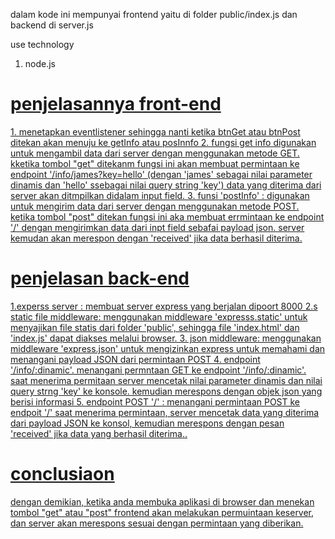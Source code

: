 dalam kode ini mempunyai frontend yaitu di folder public/index.js dan backend di server.js

use technology 
1. node.js <a href="https://www.google.com/imgres?imgurl=https%3A%2F%2Fupload.wikimedia.org%2Fwikipedia%2Fcommons%2Fthumb%2Fd%2Fd9%2FNode.js_logo.svg%2F2560px-Node.js_logo.svg.png&tbnid=Qefj6DmXPZynBM&vet=12ahUKEwiZio6unpaEAxUjjmMGHVAaDOIQMygAegQIARBM..i&imgrefurl=https%3A%2F%2Fen.wikipedia.org%2Fwiki%2FFile%3ANode.js_logo.svg&docid=2wfpxQDTjMS_1M&w=2560&h=1566&q=logo%20node%20js&ved=2ahUKEwiZio6unpaEAxUjjmMGHVAaDOIQMygAegQIARBM">
 
<h1>penjelasannya front-end</h1>
1. menetapkan eventlistener sehingga nanti ketika btnGet atau btnPost ditekan akan menuju ke getInfo atau posInnfo
2. fungsi get info digunakan untuk mengambil data dari server dengan menggunakan metode GET. kketika tombol "get" ditekanm fungsi ini akan membuat permintaan ke endpoint '/info/james?key=hello' (dengan 'james' sebagai nilai parameter dinamis dan 'hello' ssebagai nilai query string 'key') data yang diterima dari server akan ditmpilkan didalam input field.
3. funsi 'postInfo' : digunakan untuk mengirim data dari server dengan menggunakan metode POST. ketika tombol "post" ditekan fungsi ini aka membuat errmintaan ke endpoint '/' dengan mengirimkan data dari inpt field sebafai payload json. server kemudan akan merespon dengan 'received' jika data berhasil diterima.


<h1>penjelasan back-end</h1>

1.experss server : membuat server express yang berjalan dipoort 8000
2.s static file middleware: menggunakan middleware 'expresss.static' untuk menyajikan file statis dari folder 'public', sehingga file 'index.html' dan 'index.js' dapat diakses melalui browser.
3. json middleware: menggunakan middleware 'express.json' untuk mengizinkan express untuk memahami dan menangani payload JSON dari permintaan POST
4. endpoint '/info/:dinamic'. menangani permntaan GET ke endpoint '/info/:dinamic'. saat menerima permitaan server mencetak nilai parameter dinamis dan nilai query strng 'key' ke konsole. kemudian merespons dengan objek json yang berisi informasi
5. endpoint POST '/' : menangani permintaan POST ke endpoit '/' saat menerima permintaan, server mencetak data yang diterima dari payload JSON ke konsol, kemudian merespons dengan pesan 'received' jika data yang berhasil diterima..

<h1>conclusiaon </h1>
dengan demikian, ketika anda membuka aplikasi di browser dan menekan tombol "get" atau "post" frontend akan melakukan permuintaan keserver, dan server akan merespons sesuai dengan permintaan yang diberikan.
